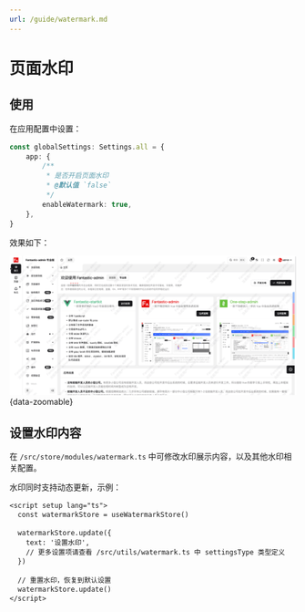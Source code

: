 ```yaml
---
url: /guide/watermark.md
---
```

# 页面水印

## 使用

在应用配置中设置：

```ts {2-8}
const globalSettings: Settings.all = {
    app: {
        /**
         * 是否开启页面水印
         * @默认值 `false`
         */
        enableWatermark: true,
    },
}
```

效果如下：

![](/watermark.png){data-zoomable}

## 设置水印内容

在 `/src/store/modules/watermark.ts` 中可修改水印展示内容，以及其他水印相关配置。

水印同时支持动态更新，示例：

```vue
<script setup lang="ts">
  const watermarkStore = useWatermarkStore()

  watermarkStore.update({
    text: '设置水印',
    // 更多设置项请查看 /src/utils/watermark.ts 中 settingsType 类型定义
  })

  // 重置水印，恢复到默认设置
  watermarkStore.update()
</script>
```
